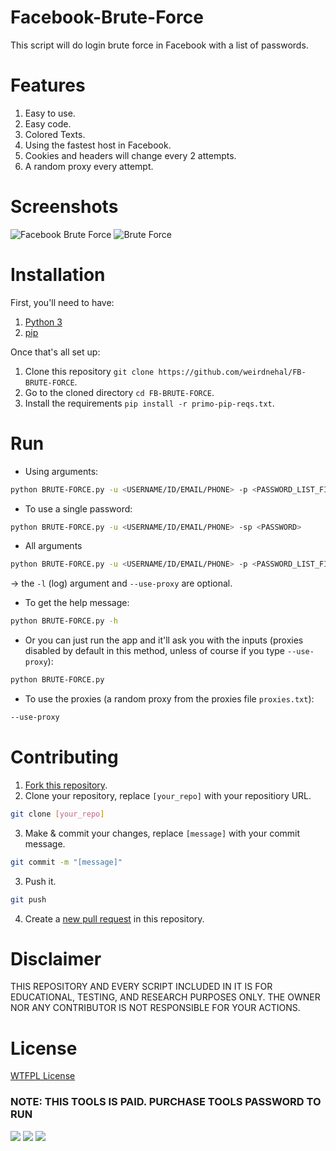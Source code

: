 # Facebook-Brute-Force
This script will do login brute force in Facebook with a list of passwords.


# Features
1. Easy to use.
2. Easy code.
3. Colored Texts.
4. Using the fastest host in Facebook.
5. Cookies and headers will change every 2 attempts.
6. A random proxy every attempt.


# Screenshots


![Facebook Brute Force](https://github.com/weirdnehal/FB-BRUTE-FORCE/assets/107056647/6c2a9f47-a523-490c-9760-28ffda98c530)
![Brute Force](https://github.com/weirdnehal/FB-BRUTE-FORCE/assets/107056647/1827b6c9-b4cb-4288-9f90-987750d9155e)





# Installation
First, you'll need to have:
1. [Python 3](https://www.python.org/downloads/)
2. [pip](https://pip.pypa.io/en/stable/installation/#get-pip-py)

Once that's all set up:

1. Clone this repository ```git clone https://github.com/weirdnehal/FB-BRUTE-FORCE```.
2. Go to the cloned directory ```cd FB-BRUTE-FORCE```.
3. Install the requirements ```pip install -r primo-pip-reqs.txt```.


# Run
- Using arguments:
```bash
python BRUTE-FORCE.py -u <USERNAME/ID/EMAIL/PHONE> -p <PASSWORD_LIST_FILENAME>
```
- To use a single password:
```bash
python BRUTE-FORCE.py -u <USERNAME/ID/EMAIL/PHONE> -sp <PASSWORD>
```
- All arguments
```bash
python BRUTE-FORCE.py -u <USERNAME/ID/EMAIL/PHONE> -p <PASSWORD_LIST_FILENAME> -l <LOG_FILE_NAME> --use-proxy
```
-> the `-l` (log) argument and `--use-proxy` are optional.
- To get the help message:
```bash
python BRUTE-FORCE.py -h
```
- Or you can just run the app and it'll ask you with the inputs (proxies disabled by default in this method, unless of course if you type `--use-proxy`):
```bash
python BRUTE-FORCE.py
```
- To use the proxies (a random proxy from the proxies file `proxies.txt`):
```bash
--use-proxy
```


# Contributing
1. [Fork this repository](https://github.com/weirdnehal/FB-BRUTE-FORCE/fork).
2. Clone your repository, replace `[your_repo]` with your repositiory URL.
```bash
git clone [your_repo]
```
3. Make & commit your changes, replace `[message]` with your commit message.
```bash
git commit -m "[message]"
```
3. Push it.
```bash
git push
```
4. Create a [new pull request](https://github.com/weirdnehal/FB-BRUTE-FORCE/pulls) in this repository.


# Disclaimer
THIS REPOSITORY AND EVERY SCRIPT INCLUDED IN IT IS FOR EDUCATIONAL, TESTING, AND RESEARCH PURPOSES ONLY. THE OWNER NOR ANY CONTRIBUTOR IS NOT RESPONSIBLE FOR YOUR ACTIONS.


# License
[WTFPL License](LICENSE)

### NOTE: THIS TOOLS IS PAID. PURCHASE TOOLS PASSWORD TO RUN

<p align="left">
  <a href="https://github.com/weirdnehal" target="_blank"><img src="https://img.shields.io/badge/Github-weirdnehal-green?style=for-the-badge&logo=github"></a>
  <a href="https://www.instagram.com/nehalahmed.10" target="_blank"><img src="https://img.shields.io/badge/IG-%40Nehal Ahmed-red?style=for-the-badge&logo=instagram"></a>
  <a href="https://m.me/nehal.ahmed6" target="_blank"><img src="https://img.shields.io/badge/Chat-Messenger-blue?style=for-the-badge&logo=messenger"></a>
</p>


